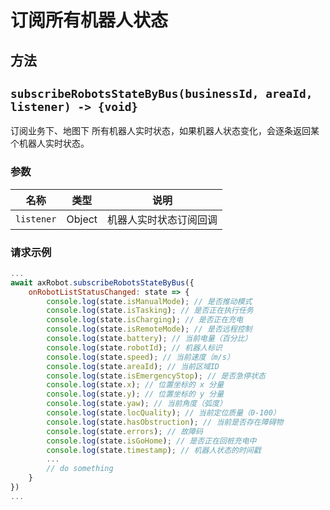 # 订阅所有机器人状态

## 方法

## `subscribeRobotsStateByBus(businessId, areaId, listener) -> {void}`

订阅业务下、地图下 所有机器人实时状态，如果机器人状态变化，会逐条返回某个机器人实时状态。

### 参数

| 名称               | 类型                                                        | 说明     |
| ------------------ | ------------------------------------------------ | -------- |
| `listener`         | Object |  机器人实时状态订阅回调 |


### 请求示例

```javascript
...
await axRobot.subscribeRobotsStateByBus({
	onRobotListStatusChanged: state => {
		console.log(state.isManualMode); // 是否推动模式
		console.log(state.isTasking); // 是否正在执行任务
		console.log(state.isCharging); // 是否正在充电
		console.log(state.isRemoteMode); // 是否远程控制
		console.log(state.battery); // 当前电量（百分比）
		console.log(state.robotId); // 机器人标识
		console.log(state.speed); // 当前速度（m/s）
		console.log(state.areaId); // 当前区域ID
		console.log(state.isEmergencyStop); // 是否急停状态
		console.log(state.x); // 位置坐标的 x 分量
		console.log(state.y); // 位置坐标的 y 分量
		console.log(state.yaw); // 当前角度（弧度）
		console.log(state.locQuality); // 当前定位质量（0-100）
		console.log(state.hasObstruction); // 当前是否存在障碍物
		console.log(state.errors); // 故障码
		console.log(state.isGoHome); // 是否正在回桩充电中
		console.log(state.timestamp); // 机器人状态的时间戳
		...
		// do something
	}
})
...
```

